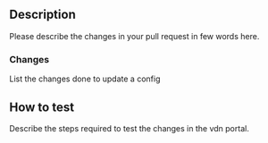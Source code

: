 ## Description

Please describe the changes in your pull request in few words here.

### Changes

List the changes done to update a config

## How to test

Describe the steps required to test the changes in the vdn portal.
